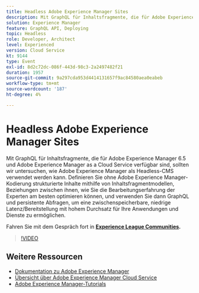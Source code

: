 ```yaml
---
title: Headless Adobe Experience Manager Sites
description: Mit GraphQL für Inhaltsfragmente, die für Adobe Experience Manager 6.5 und Adobe Experience Manager as a Cloud Service verfügbar sind, sollten wir untersuchen, wie Adobe Experience Manager als Headless-CMS verwendet werden kann. Definieren Sie ohne Adobe Experience Manager-Kodierung strukturierte Inhalte mithilfe von Inhaltsfragmentmodellen, Beziehungen zwischen ihnen, wie Sie die Bearbeitungserfahrung der Experten am besten optimieren können, und verwenden Sie dann GraphQL und persistente Abfragen, um eine zwischenspeicherbare, niedrige Latenz/Bereitstellung mit hohem Durchsatz für Ihre Anwendungen und Dienste zu ermöglichen.
solution: Experience Manager
feature: GraphQL API, Deploying
topic: Headless
role: Developer, Architect
level: Experienced
version: Cloud Service
kt: 9144
type: Event
exl-id: 8d2c72dc-086f-443d-98c3-2a2497482f21
duration: 1957
source-git-commit: 9a297cda953d4414131657f9ac84580aea0eabeb
workflow-type: tm+mt
source-wordcount: '187'
ht-degree: 4%

---
```


# Headless Adobe Experience Manager Sites

Mit GraphQL für Inhaltsfragmente, die für Adobe Experience Manager 6.5 und Adobe Experience Manager as a Cloud Service verfügbar sind, sollten wir untersuchen, wie Adobe Experience Manager als Headless-CMS verwendet werden kann. Definieren Sie ohne Adobe Experience Manager-Kodierung strukturierte Inhalte mithilfe von Inhaltsfragmentmodellen, Beziehungen zwischen ihnen, wie Sie die Bearbeitungserfahrung der Experten am besten optimieren können, und verwenden Sie dann GraphQL und persistente Abfragen, um eine zwischenspeicherbare, niedrige Latenz/Bereitstellung mit hohem Durchsatz für Ihre Anwendungen und Dienste zu ermöglichen.

Fahren Sie mit dem Gespräch fort in **[Experience League Communities](https://adobe.ly/39H5BWo).**

>[!VIDEO](https://video.tv.adobe.com/v/337576/?quality=12&learn=on&hidetitle=true)

## Weitere Ressourcen

- [Dokumentation zu Adobe Experience Manager](https://experienceleague.adobe.com/docs/experience-manager-cloud-service.html?lang=de)
- [Übersicht über Adobe Experience Manager Cloud Service](https://experienceleague.adobe.com/docs/experience-manager-cloud-service/overview/home.html?lang=de)
- [Adobe Experience Manager-Tutorials](https://experienceleague.adobe.com/docs/experience-manager-tutorials.html?lang=de)
